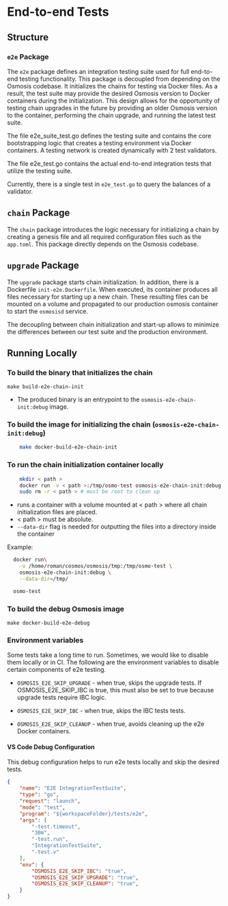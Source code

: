 # End-to-end Tests

## Structure

### `e2e` Package

The `e2e` package defines an integration testing suite used for full
end-to-end testing functionality. This package is decoupled from
depending on the Osmosis codebase. It initializes the chains for testing
via Docker files. As a result, the test suite may provide the desired
Osmosis version to Docker containers during the initialization. This
design allows for the opportunity of testing chain upgrades in the
future by providing an older Osmosis version to the container,
performing the chain upgrade, and running the latest test suite.

The file e2e\_suite\_test.go defines the testing suite and contains the
core bootstrapping logic that creates a testing environment via Docker
containers. A testing network is created dynamically with 2 test
validators.

The file e2e\_test.go contains the actual end-to-end integration tests
that utilize the testing suite.

Currently, there is a single test in `e2e_test.go` to query the balances
of a validator.

## `chain` Package

The `chain` package introduces the logic necessary for initializing a
chain by creating a genesis file and all required configuration files
such as the `app.toml`. This package directly depends on the Osmosis
codebase.

## `upgrade` Package

The `upgrade` package starts chain initialization. In addition, there is
a Dockerfile `init-e2e.Dockerfile`. When executed, its container
produces all files necessary for starting up a new chain. These
resulting files can be mounted on a volume and propagated to our
production osmosis container to start the `osmosisd` service.

The decoupling between chain initialization and start-up allows to
minimize the differences between our test suite and the production
environment.

## Running Locally

### To build the binary that initializes the chain

    make build-e2e-chain-init

- The produced binary is an entrypoint to the
    `osmosis-e2e-chain-init:debug` image.

### To build the image for initializing the chain (`osmosis-e2e-chain-init:debug`)

<!-- markdownlint-disable MD046 -->
```sh
    make docker-build-e2e-chain-init
```

### To run the chain initialization container locally

```sh
    mkdir < path >
    docker run -v < path >:/tmp/osmo-test osmosis-e2e-chain-init:debug --data-dir=/tmp/osmo-test
    sudo rm -r < path > # must be root to clean up
```

- runs a container with a volume mounted at \< path \> where all chain
    initialization files are placed.
- \< path \> must be absolute.
- `--data-dir` flag is needed for outputting the files into a
    directory inside the container

Example:

<!-- markdownlint-disable MD046 -->
```sh
  docker run\
    -v /home/roman/cosmos/osmosis/tmp:/tmp/osmo-test \
    osmosis-e2e-chain-init:debug \
    --data-dir=/tmp/

  osmo-test
```

### To build the debug Osmosis image

    make docker-build-e2e-debug

### Environment variables

Some tests take a long time to run. Sometimes, we would like to disable them
locally or in CI. The following are the environment variables to disable
certain components of e2e testing.

- `OSMOSIS_E2E_SKIP_UPGRADE` - when true, skips the upgrade tests.
If OSMOSIS_E2E_SKIP_IBC is true, this must also be set to true because upgrade
tests require IBC logic.

- `OSMOSIS_E2E_SKIP_IBC` - when true, skips the IBC tests tests.

- `OSMOSIS_E2E_SKIP_CLEANUP` - when true, avoids cleaning up the e2e Docker
containers.

#### VS Code Debug Configuration

This debug configuration helps to run e2e tests locally and skip the desired tests.

```json
{
    "name": "E2E IntegrationTestSuite",
    "type": "go",
    "request": "launch",
    "mode": "test",
    "program": "${workspaceFolder}/tests/e2e",
    "args": [
        "-test.timeout",
        "30m",
        "-test.run",
        "IntegrationTestSuite",
        "-test.v"
    ],
    "env": {
        "OSMOSIS_E2E_SKIP_IBC": "true",
        "OSMOSIS_E2E_SKIP_UPGRADE": "true",
        "OSMOSIS_E2E_SKIP_CLEANUP": "true",
    }
}
```
